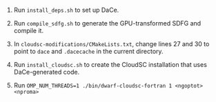 
1. Run `install_deps.sh` to set up DaCe.

2. Run `compile_sdfg.sh` to generate the GPU-transformed SDFG and compile it.

3. In `cloudsc-modifications/CMakeLists.txt`, change lines 27 and 30 to point to `dace` and `.dacecache` in the current directory.

4. Run `install_cloudsc.sh` to create the CloudSC installation that uses DaCe-generated code.

5. Run `OMP_NUM_THREADS=1 ./bin/dwarf-cloudsc-fortran 1 <ngoptot> <nproma>`
